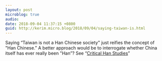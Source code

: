 ```yaml
---
layout: post
microblog: true
audio: 
date: 2018-09-04 11:37:15 +0800
guid: http://kerim.micro.blog/2018/09/04/saying-taiwan-is.html
---
```

Saying “Taiwan is not a Han Chinese society" just reifies the concept of "Han Chinese.” A better approach would be to interrogate whether China itself has ever really been "Han”? See “[Critical Han Studies](https://www.ucpress.edu/book/9780520289758/critical-han-studies)”
